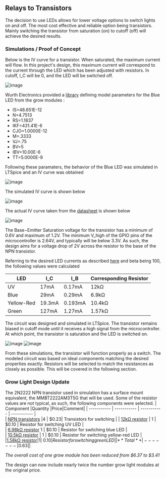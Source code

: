 
## Relays to Transistors

The decision to use LEDs allows for lower voltage options to switch lights on and off. The most cost effective and reliable option being transistors.
Mainly switching the transistor from saturation (on) to cutoff (off) will achieve the desired results.

### Simulations / Proof of Concept
Below is the IV curve for a transistor. When saturated, the maximum current will flow. 
In this project's design, this maximum current will correspond to the current through the LED which has been adjusted with resistors.
In cutoff, I_C will be 0, and the LED will be switched off.

![image](https://user-images.githubusercontent.com/55333859/194380885-5f858004-563a-45f3-9f11-a8600dd6bacb.png)

Wurth Electronics provided a [library](https://www.we-online.com/catalog/en/WL-SMTW) defining model parameters for the Blue LED from the grow modules : 
- IS=48.651E-12
- N=4.7513
- RS=1.1837
- IKF=431.41E-6
- CJO=1.0000E-12
- M=.3333
- VJ=.75
- BV=5
- IBV=10.00E-6
- TT=5.0000E-9

Following these paramaters, the behavior of the Blue LED was simulated in LTSpice and an IV curve was obtained

![image](https://user-images.githubusercontent.com/55333859/194476189-213e18ab-9975-4ca8-8a38-540a1433708b.png)

The simulated IV curve is shown below

![image](https://user-images.githubusercontent.com/55333859/194475654-b6af6257-5bfa-4aec-ba8f-2c883e02cc79.png)

The actual IV curve taken from the [datasheet](https://www.we-online.com/catalog/datasheet/150141BS73130.pdf) is shown below

![image](https://user-images.githubusercontent.com/55333859/194469670-997eb19c-9e39-4dbe-bd8a-044473470bd9.png)

The Base−Emitter Saturation voltage for the transistor has a minimum of 0.6V and maximum of 1.2V.
The minimum V_high of the GPIO pins of the microcontroller is 2.64V, and typically will be below 3.3V.
As such, the design aims for a voltage drop of 2V across the resistor to the base of the NPN transistor.

Referring to the desired LED currents as described [here](https://github.com/heonjang/LightControlSystem/blob/main/October%205th.md) and 
beta being 100, the following values were calculated

| LED      | I_C | I_B | Corresponding Resistor |
| ----------- | ----------- |  ----------- |  ----------- |  
| UV |   17mA | 0.17mA | 12kΩ|  
| Blue |  29mA |  0.29mA| 6.9kΩ |
| Yellow-Red | 19.3mA |  0.193mA|  10.4kΩ |  
| Green | 127mA |  1.27mA|  1.57kΩ | 

The circuit was designed and simulated in LTSpice. The transistor remains biased in cutoff mode until it receives a high signal from the
microcontroller. At which point, the transistor is saturation and the LED is switched on.

![image](https://user-images.githubusercontent.com/55333859/194475987-7121675b-d698-4ae9-ad58-abbc0cacd6d9.png)
![image](https://user-images.githubusercontent.com/55333859/194475904-6f15ac96-71a9-4022-bb3b-62e2ac78d36c.png)

From these simulations, the transistor will function properly as a switch. The modeled circuit was based on ideal components matching the 
desired properties exactly. Resistors will be selected to match the resistances as closely as possible. This will be covered in the following section.

### Grow Light Design Update
The 2N2222 NPN transistor used in simulation has a surface mount equivalent, the MMBT2222AM3T5G that will be used. Some of the resistor values are not typical, as such, the following components were selected.
| Component      |Quantity |Price|Comment|
| ----------- | ----------- |  ----------- |   ----------- |  
| [NPN transistors](https://www.digikey.com/en/products/detail/onsemi/MMBT2222AM3T5G/2050501) |4 |    $0.23| Transistors for switching |
| [12kΩ resistor](https://www.digikey.com/en/products/detail/te-connectivity-passive-product/CRGCQ0603F12K/8576303) | 1 |   $0.10 |  Resistor for switching UV LED  |  
| [6.98kΩ resistor](https://www.digikey.com/en/products/detail/stackpole-electronics-inc/RMCF0402FT6K98/1761682) 1 |   $0.10 |  Resistor for switching blue LED |  
| [10.5kΩ resistor](https://www.digikey.com/en/products/detail/panasonic-electronic-components/ERJ-1GNF1052C/2036228) | 1 |  $0.10 |  Resistor for switching yellow-red LED |  
|[1.58kΩ resistor](https://www.digikey.com/en/products/detail/stackpole-electronics-inc/RMCF0402FT1K58/1761782)|1| $0.10 | Resistor for switching green LED |
|**Total**|-------|$0.63||

_The overall cost of one grow module has been reduced from $6.37 to $3.41_ 

The design can now include nearly twice the number grow light modules at the original price.
